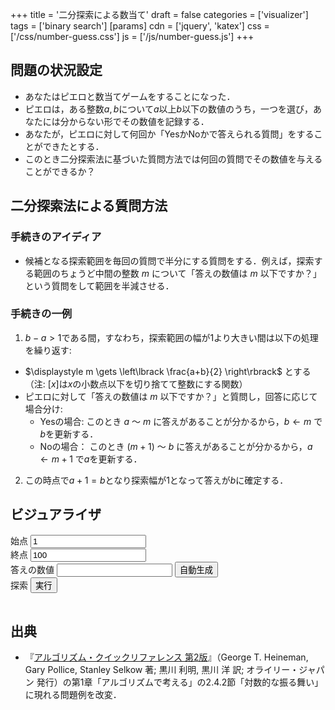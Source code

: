 +++
title = '二分探索による数当て'
draft = false
categories = ['visualizer']
tags = ['binary search']
[params]
    cdn = ['jquery', 'katex']
    css = ['/css/number-guess.css']
    js = ['/js/number-guess.js']
+++

## 問題の状況設定

* あなたはピエロと数当てゲームをすることになった．
* ピエロは，ある整数$a, b$について$a$以上$b$以下の数値のうち，一つを選び，あなたには分からない形でその数値を記録する．
* あなたが，ピエロに対して何回か「YesかNoかで答えられる質問」をすることができたとする．
* このとき二分探索法に基づいた質問方法では何回の質問でその数値を与えることができるか？

## 二分探索法による質問方法

### 手続きのアイディア

* 候補となる探索範囲を毎回の質問で半分にする質問をする．例えば，探索する範囲のちょうど中間の整数 $m$ について「答えの数値は $m$ 以下ですか？」という質問をして範囲を半減させる．

### 手続きの一例

1. $b - a > 1$である間，すなわち，探索範囲の幅が1より大きい間は以下の処理を繰り返す:
  * $\displaystyle m \gets \left\lbrack \frac{a+b}{2} \right\rbrack$ とする（注: $\lbrack x \rbrack$は$x$の小数点以下を切り捨てて整数にする関数）
  * ピエロに対して「答えの数値は $m$ 以下ですか？」と質問し，回答に応じて場合分け:
    * Yesの場合: このとき $a$ 〜 $m$ に答えがあることが分かるから，$b \gets m$ で$b$を更新する．
    * Noの場合： このとき $(m+1)$ 〜 $b$ に答えがあることが分かるから，$a \gets m+1$ で$a$を更新する．
2. この時点で$a + 1 = b$となり探索幅が$1$となって答えが$b$に確定する．

## ビジュアライザ

<div class="container">
  <div class="mb-2">
    <label for="begin" class="block">始点</label>
    <input class="alg-input" type="number" id="begin" value="1">
  </div>
  <div class="mb-2">
    <label for="end" class="block">終点</label>
    <input class="alg-input" type="number" id="end" value="100">
  </div>
  <div class="mb-2">
    <label for="target" class="block">答えの数値</label>
    <input class="alg-input mb-1" type="number" id="target">
    <button class="alg-btn" type="button" id="random">自動生成</button>
  </div>
  <div>
    <label for="binary" class="block">探索</label>
    <button class="alg-btn" type="button" id="binary">実行</button>
  </div>
  <table id="chat">
  </table>
</div>


## 出典

* 『[アルゴリズム・クイックリファレンス 第2版](https://www.oreilly.co.jp/books/9784873117850/)』（George T. Heineman, Gary Pollice, Stanley Selkow 著; 黒川 利明, 黒川 洋 訳; オライリー・ジャパン 発行）の第1章「アルゴリズムで考える」の2.4.2節「対数的な振る舞い」に現れる問題例を改変．
